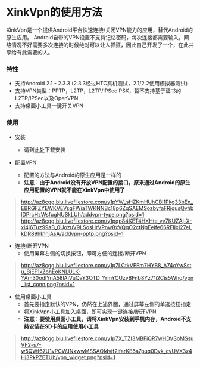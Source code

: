 # XinkVpn的使用方法 #
XinkVpn是一个提供Android平台快速连接/关闭VPN能力的应用，替代Android的原生应用。
Android自带的VPN设置不支持记忆密码，每次连接都需要输入，网络情况不好需要多次连接的时候绝对可以让人抓狂，因此自己开发了一个，在此共享给有此需要的人。

### 特性 ###
  * 支持Android 2.1 - 2.3.3 (2.3.3经过HTC真机测试，2.1/2.2使用模拟器测试)
  * 支持VPN类型：PPTP，L2TP，L2TP/IPSec PSK，暂不支持基于证书的L2TP/IPSec以及OpenVPN
  * 支持桌面小工具一键开关VPN

### 使用 ###
  * 安装
    * 请到[此处](http://code.google.com/p/xinkvpn/downloads/list)下载安装

  * 配置VPN
    * 配置的方法与Android的原生应用是一样的
    * **注意：由于Android没有开放VPN配置的接口，原来通过Android的原生应用配置的VPN就不能在XinkVpn中使用了**
> http://az8cgg.blu.livefilestore.com/y1pYW_sHZKmHUhCBi1Pkg33bEn_EBRGFZYEWKVEVsqFWiaTWKNNBc18p6ZqSAEMSozbyfaFRjgusQvhblDPrcHzWsfugNUSkLUh/addvpn-type.png?psid=1
> http://az8cgg.blu.livefilestore.com/y1pqp84KET4HXHte_yv7KUZAj-X-xi4j6Tuz99aB_0UozuV9LSosHrVPnw8xVQqO2ctNgEeife66RFIIxI27eLkDR89hk1njAsA/addvpn-pptp.png?psid=1

  * 连接/断开VPN
    * 使用屏幕右侧的切换按钮，即可方便的连接/断开VPN
> http://az8cgg.blu.livefilestore.com/y1p7LCtkVEEm7HYB8_A74oYwSstu_BjEF1xZohEoKNLULK-YAm30odlYnA58lAiVuQaY3OTD_YrmYCUzvBFnb8Yz71i2Cjs5Whq/vpn_list_conn.png?psid=1
  * 使用桌面小工具
    * 首先要指定默认的VPN，仍然在上述界面，通过屏幕左侧的单选按钮指定
    * 将XinkVpn小工具加入桌面，即可实现一键连接/断开VPN
    * **注意：要使用桌面小工具，请将XinkVpn安装到手机内存，Android不支持安装在SD卡的应用使用小工具**
> http://az8cgg.blu.livefilestore.com/y1p7X_TZI3MBFiQR7wHDVSoMSsuVF2-s7-w5QWf67U1vPCWJNxwwMSSAOI4vjf2ifarKE6a7puq0Dyk_cvUVX3z4Hj3PkPZETUh/vpn_widget.png?psid=1

